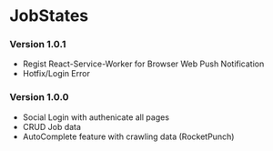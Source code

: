 # JobStates

### Version 1.0.1

- Regist React-Service-Worker for Browser Web Push Notification
- Hotfix/Login Error

### Version 1.0.0

- Social Login with authenicate all pages
- CRUD Job data
- AutoComplete feature with crawling data (RocketPunch)

